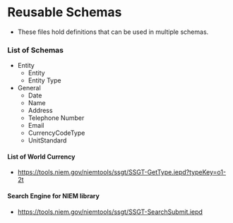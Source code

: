 #  Reusable Schemas

* These files hold definitions that can be used in multiple schemas.

### List of Schemas

* Entity
	* Entity
	* Entity Type
* General
	* Date
	* Name
	* Address
	* Telephone Number
	* Email
	* CurrencyCodeType
	* UnitStandard


#### List of World Currency
* https://tools.niem.gov/niemtools/ssgt/SSGT-GetType.iepd?typeKey=o1-2t

#### Search Engine for NIEM library
* https://tools.niem.gov/niemtools/ssgt/SSGT-SearchSubmit.iepd